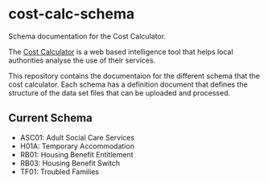 # cost-calc-schema
Schema documentation for the Cost Calculator.

The [Cost Calculator](https://github.com/LBHounslow/cost-calc) is a web based intelligence tool that helps local authorities analyse the use of their services.

This repository contains the documentaion for the different schema that the cost calculator. Each schema has a definition document that defines the structure of the data set files that can be uploaded and processed.

## Current Schema

- ASC01: Adult Social Care Services
- H01A: Temporary Accommodation
- RB01: Housing Benefit Entitlement
- RB03: Housing Benefit Switch
- TF01: Troubled Families
